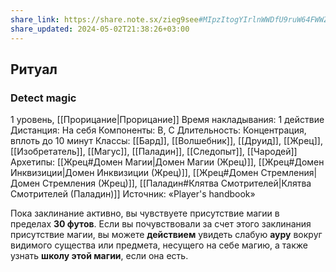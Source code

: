 ```yaml
---
share_link: https://share.note.sx/zieg9see#MIpzItogYIrlnWWDfU9ruW64FWWZ2dEKW8zLgYhQWqU
share_updated: 2024-05-02T21:38:26+03:00
---
```

## Ритуал
### Detect magic
1 уровень, [[Прорицание|Прорицание]]
Время накладывания: 1 действие
Дистанция: На себя
Компоненты: В, С
Длительность: Концентрация, вплоть до 10 минут
Классы: [[Бард]], [[Волшебник]], [[Друид]], [[Жрец]], [[Изобретатель]], [[Магус]], [[Паладин]], [[Следопыт]], [[Чародей]]
Архетипы: [[Жрец#Домен Магии|Домен Магии (Жрец)]], [[Жрец#Домен Инквизиции|Домен Инквизиции (Жрец)]], [[Жрец#Домен Стремления|Домен Стремления (Жрец)]], [[Паладин#Клятва Смотрителей|Клятва Смотрителей (Паладин)]]
Источник: «Player's handbook»

Пока заклинание активно, вы чувствуете присутствие магии в пределах **30 футов**. Если вы почувствовали за счет этого заклинания присутствие магии, вы можете **действием** увидеть слабую **ауру** вокруг видимого существа или предмета, несущего на себе магию, а также узнать **школу этой магии**, если она есть.